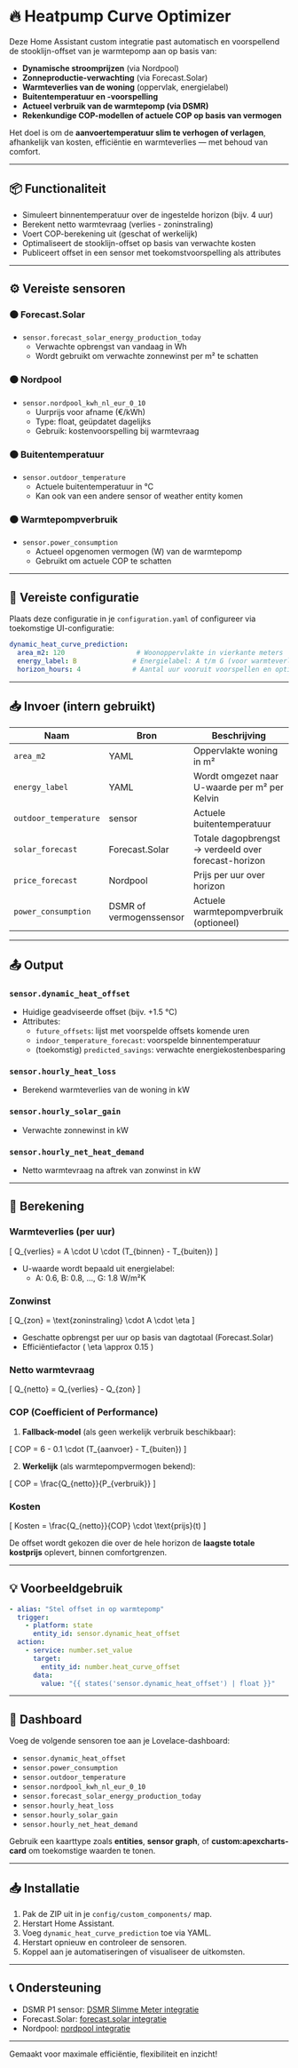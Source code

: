 # 🔥 Heatpump Curve Optimizer

Deze Home Assistant custom integratie past automatisch en voorspellend de stooklijn-offset van je warmtepomp aan op basis van:

- **Dynamische stroomprijzen** (via Nordpool)
- **Zonneproductie-verwachting** (via Forecast.Solar)
- **Warmteverlies van de woning** (oppervlak, energielabel)
- **Buitentemperatuur en -voorspelling**
- **Actueel verbruik van de warmtepomp (via DSMR)**
- **Rekenkundige COP-modellen of actuele COP op basis van vermogen**

Het doel is om de **aanvoertemperatuur slim te verhogen of verlagen**, afhankelijk van kosten, efficiëntie en warmteverlies — met behoud van comfort.

---

## 📦 Functionaliteit

- Simuleert binnentemperatuur over de ingestelde horizon (bijv. 4 uur)
- Berekent netto warmtevraag (verlies - zoninstraling)
- Voert COP-berekening uit (geschat of werkelijk)
- Optimaliseert de stooklijn-offset op basis van verwachte kosten
- Publiceert offset in een sensor met toekomstvoorspelling als attributes

---

## ⚙️ Vereiste sensoren

### 🟠 Forecast.Solar
- `sensor.forecast_solar_energy_production_today`
  - Verwachte opbrengst van vandaag in Wh
  - Wordt gebruikt om verwachte zonnewinst per m² te schatten

### 🟠 Nordpool
- `sensor.nordpool_kwh_nl_eur_0_10`
  - Uurprijs voor afname (€/kWh)
  - Type: float, geüpdatet dagelijks
  - Gebruik: kostenvoorspelling bij warmtevraag

### 🟠 Buitentemperatuur
- `sensor.outdoor_temperature`
  - Actuele buitentemperatuur in °C
  - Kan ook van een andere sensor of weather entity komen

### 🟠 Warmtepompverbruik
- `sensor.power_consumption`
  - Actueel opgenomen vermogen (W) van de warmtepomp
  - Gebruikt om actuele COP te schatten

---

## 🧾 Vereiste configuratie

Plaats deze configuratie in je `configuration.yaml` of configureer via toekomstige UI-configuratie:

```yaml
dynamic_heat_curve_prediction:
  area_m2: 120                  # Woonoppervlakte in vierkante meters
  energy_label: B              # Energielabel: A t/m G (voor warmteverlies)
  horizon_hours: 4             # Aantal uur vooruit voorspellen en optimaliseren
```

---

## 📥 Invoer (intern gebruikt)

| Naam                 | Bron                       | Beschrijving                                         |
|----------------------|----------------------------|------------------------------------------------------|
| `area_m2`            | YAML                       | Oppervlakte woning in m²                             |
| `energy_label`       | YAML                       | Wordt omgezet naar U-waarde per m² per Kelvin       |
| `outdoor_temperature`| sensor                     | Actuele buitentemperatuur                           |
| `solar_forecast`     | Forecast.Solar             | Totale dagopbrengst → verdeeld over forecast-horizon |
| `price_forecast`     | Nordpool                   | Prijs per uur over horizon                           |
| `power_consumption`  | DSMR of vermogenssensor    | Actuele warmtepompverbruik (optioneel)              |

---

## 📤 Output

### `sensor.dynamic_heat_offset`
- Huidige geadviseerde offset (bijv. +1.5 °C)
- Attributes:
  - `future_offsets`: lijst met voorspelde offsets komende uren
  - `indoor_temperature_forecast`: voorspelde binnentemperatuur
  - (toekomstig) `predicted_savings`: verwachte energiekostenbesparing

### `sensor.hourly_heat_loss`
- Berekend warmteverlies van de woning in kW

### `sensor.hourly_solar_gain`
- Verwachte zonnewinst in kW

### `sensor.hourly_net_heat_demand`
- Netto warmtevraag na aftrek van zonwinst in kW

---

## 🧮 Berekening

### Warmteverlies (per uur)

\[
Q_{verlies} = A \cdot U \cdot (T_{binnen} - T_{buiten})
\]

- U-waarde wordt bepaald uit energielabel:
  - A: 0.6, B: 0.8, ..., G: 1.8 W/m²K

### Zonwinst

\[
Q_{zon} = \text{zoninstraling} \cdot A \cdot \eta
\]

- Geschatte opbrengst per uur op basis van dagtotaal (Forecast.Solar)
- Efficiëntiefactor \( \eta \approx 0.15 \)

### Netto warmtevraag

\[
Q_{netto} = Q_{verlies} - Q_{zon}
\]

### COP (Coefficient of Performance)

1. **Fallback-model** (als geen werkelijk verbruik beschikbaar):

\[
COP = 6 - 0.1 \cdot (T_{aanvoer} - T_{buiten})
\]

2. **Werkelijk** (als warmtepompvermogen bekend):

\[
COP = \frac{Q_{netto}}{P_{verbruik}}
\]

### Kosten

\[
Kosten = \frac{Q_{netto}}{COP} \cdot \text{prijs}(t)
\]

De offset wordt gekozen die over de hele horizon de **laagste totale kostprijs** oplevert, binnen comfortgrenzen.

---

## 💡 Voorbeeldgebruik

```yaml
- alias: "Stel offset in op warmtepomp"
  trigger:
    - platform: state
      entity_id: sensor.dynamic_heat_offset
  action:
    - service: number.set_value
      target:
        entity_id: number.heat_curve_offset
      data:
        value: "{{ states('sensor.dynamic_heat_offset') | float }}"
```

---

## 🧪 Dashboard

Voeg de volgende sensoren toe aan je Lovelace-dashboard:

- `sensor.dynamic_heat_offset`
- `sensor.power_consumption`
- `sensor.outdoor_temperature`
- `sensor.nordpool_kwh_nl_eur_0_10`
- `sensor.forecast_solar_energy_production_today`
- `sensor.hourly_heat_loss`
- `sensor.hourly_solar_gain`
- `sensor.hourly_net_heat_demand`

Gebruik een kaarttype zoals **entities**, **sensor graph**, of **custom:apexcharts-card** om toekomstige waarden te tonen.

---

## 📥 Installatie

1. Pak de ZIP uit in je `config/custom_components/` map.
2. Herstart Home Assistant.
3. Voeg `dynamic_heat_curve_prediction` toe via YAML.
4. Herstart opnieuw en controleer de sensoren.
5. Koppel aan je automatiseringen of visualiseer de uitkomsten.

---

## 📞 Ondersteuning

- DSMR P1 sensor: [DSMR Slimme Meter integratie](https://www.home-assistant.io/integrations/dsmr/)
- Forecast.Solar: [forecast.solar integratie](https://github.com/forecastsolar/forecast.solar.home-assistant)
- Nordpool: [nordpool integratie](https://github.com/custom-components/nordpool)

---

Gemaakt voor maximale efficiëntie, flexibiliteit en inzicht!